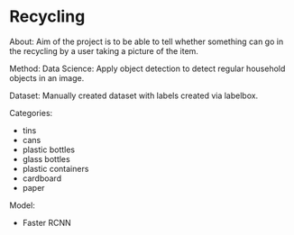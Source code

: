 # Recycling
About:
Aim of the project is to be able to tell whether something can go in the recycling
by a user taking a picture of the item.  

Method:
Data Science: 
Apply object detection to detect regular household objects in an image. 

Dataset:
Manually created dataset with labels created via labelbox. 

Categories:
 - tins
 - cans
 - plastic bottles
 - glass bottles
 - plastic containers
 - cardboard
 - paper

Model:
- Faster RCNN 







